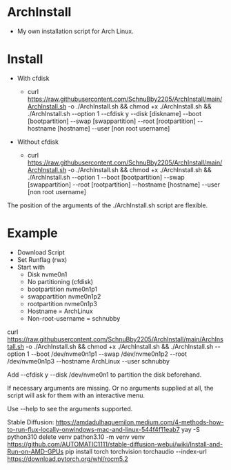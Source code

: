 # ArchInstall
-  My own installation script for Arch Linux.

# Install
- With cfdisk
  - curl https://raw.githubusercontent.com/SchnuBby2205/ArchInstall/main/ArchInstall.sh -o ./ArchInstall.sh && chmod +x ./ArchInstall.sh && ./ArchInstall.sh --option 1 --cfdisk y --disk [diskname] --boot [bootpartition] --swap [swappartition] --root [rootpartition] --hostname [hostname] --user [non root username]
    
- Without cfdisk
  - curl https://raw.githubusercontent.com/SchnuBby2205/ArchInstall/main/ArchInstall.sh -o ./ArchInstall.sh && chmod +x ./ArchInstall.sh && ./ArchInstall.sh --option 1 --boot [bootpartition] --swap [swappartition] --root [rootpartition] --hostname [hostname] --user [non root username]

The position of the arguments of the ./ArchInstall.sh script are flexible.

# Example
- Download Script
- Set Runflag (rwx) 
- Start with
  - Disk nvme0n1
  - No partitioning (cfdisk)
  - bootpartition nvme0n1p1
  - swappartition nvme0n1p2
  - rootpartition nvme0n1p3
  - Hostname = ArchLinux
  - Non-root-username = schnubby

curl https://raw.githubusercontent.com/SchnuBby2205/ArchInstall/main/ArchInstall.sh -o ./ArchInstall.sh && chmod +x ./ArchInstall.sh && ./ArchInstall.sh --option 1 --boot /dev/nvme0n1p1 --swap /dev/nvme0n1p2 --root /dev/nvme0n1p3 --hostname ArchLinux --user schnubby

Add --cfdisk y --disk /dev/nvme0n1 to partition the disk beforehand.

If necessary arguments are missing. Or no arguments supplied at all, the script will ask for them with an interactive menu.

Use --help to see the arguments supported.

Stable Diffusion:
https://amdadulhaquemilon.medium.com/4-methods-how-to-run-flux-locally-onwindows-mac-and-linux-544f4f11eab7
yay -S python310
delete venv
pathon3.10 -m venv venv
https://github.com/AUTOMATIC1111/stable-diffusion-webui/wiki/Install-and-Run-on-AMD-GPUs
pip install torch torchvision torchaudio --index-url https://download.pytorch.org/whl/rocm5.2

